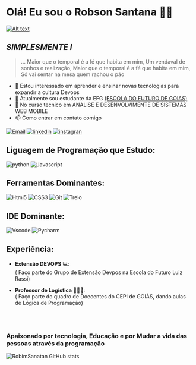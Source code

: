 # Olá! Eu sou o Robson Santana 🧑‍💻
[![Alt text](https://hnz.com.br/wp-content/uploads/2021/03/hnz-consultoria-e-treinamentos-blog-como-implementar-devops-as-24-praticas-para-a-adocao-do-devops.jpg)](https://github.com/RobimSantana)


## *SIMPLESMENTE I*

> … Maior que o temporal é a fé que habita em mim,
Um vendaval de sonhos e realização,
Maior que o temporal é a fé que habita em mim,
 Só vai sentar na mesa quem rachou o pão

- 👀 Estou interessado em aprender e ensinar novas tecnologias para expandir a cultura Devops
- 🌱 Atualmente sou estudante da EFG [(ESCOLA DO FUTURO DE GOIAS)](https://efg.org.br/fale-conosco-luiz-rassi)
- 💚 No curso tecnico em ANALISE E DESENVOLVIMENTE DE SISTEMAS WEB MOBILE
- 📫 Como entrar em contato comigo 
  
 [![Email](https://img.shields.io/badge/Gmail-239120?style=for-the-badge&logo=gmail&logoColor=white)](https://mail.google.com/mail/u/1/#inbox)
 [![linkedin](https://img.shields.io/badge/LinkedIn-239120?style=for-the-badge&logo=linkedin&logoColor=white)](https://www.linkedin.com/feed/)
 [![instagran](https://img.shields.io/badge/Instagram-239120?style=for-the-badge&logo=instagram&logoColor=white)](https://instagram.com/robson89santana?igshid=NzZlODBkYWE4Ng==)
## Liguagem de Programação que Estudo:
 ![python](https://img.shields.io/badge/Python-239120?style=for-the-badge&logo=python&logoColor=white)
 ![Javascript](https://img.shields.io/badge/JavaScript-239120?style=for-the-badge&logo=javascript&logoColor=white)

## Ferramentas Dominantes:
 ![Html5](	https://img.shields.io/badge/HTML-239120?style=for-the-badge&logo=html5&logoColor=white)
 ![CSS3](https://img.shields.io/badge/CSS-239120?&style=for-the-badge&logo=css3&logoColor=white)
 ![Git](https://img.shields.io/badge/GIT-239120?style=for-the-badge&logo=git&logoColor=white)
 ![Trelo](https://img.shields.io/badge/Trello-239120?style=for-the-badge&logo=trello&logoColor=white)

 ## IDE Dominante:
![Vscode](https://img.shields.io/badge/Visual_Studio_Code-239120?style=for-the-badge&logo=visual%20studio%20code&logoColor=white)
 ![Pycharm](https://img.shields.io/badge/PyCharm-239120?&style=for-the-badge&logo=PyCharm&logoColor=white)

 ## Experiência:
- **Extensão DEVOPS** 💻:<br>( Faço parte do Grupo de Extensão Devpos na Escola do Futuro Luiz Rassi)

- **Professor de Logística** 👨🏻‍🏫:<br>( Faço parte do quadro de Doecentes do CEPI de GOIÁS, dando aulas de Lógica de Programação)

<br>
<br>


### **Apaixonado por tecnologia, Educação e por Mudar a vida das pessoas através da programação**



![RobimSanatan GitHub stats](https://github-readme-stats.vercel.app/api?username=RobimSantana&show_icons=true&theme=merko)

